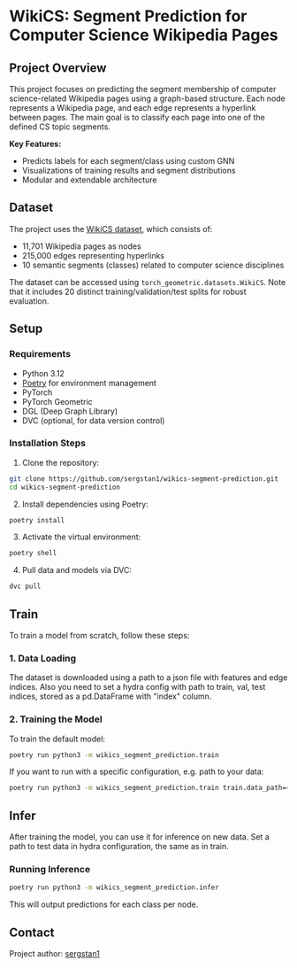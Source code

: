 # WikiCS: Segment Prediction for Computer Science Wikipedia Pages

## Project Overview

This project focuses on predicting the segment membership of computer science-related Wikipedia pages using a graph-based structure. Each node represents a Wikipedia page, and each edge represents a hyperlink between pages. The main goal is to classify each page into one of the defined CS topic segments.

**Key Features:**

- Predicts labels for each segment/class using custom GNN
- Visualizations of training results and segment distributions
- Modular and extendable architecture

## Dataset

The project uses the [WikiCS dataset](https://github.com/pmernyei/wiki-cs-dataset), which consists of:

- 11,701 Wikipedia pages as nodes
- 215,000 edges representing hyperlinks
- 10 semantic segments (classes) related to computer science disciplines

The dataset can be accessed using `torch_geometric.datasets.WikiCS`. Note that it includes 20 distinct training/validation/test splits for robust evaluation.

## Setup

### Requirements

- Python 3.12
- [Poetry](https://python-poetry.org/docs/) for environment management
- PyTorch
- PyTorch Geometric
- DGL (Deep Graph Library)
- DVC (optional, for data version control)

### Installation Steps

1. Clone the repository:

```bash
git clone https://github.com/sergstan1/wikics-segment-prediction.git
cd wikics-segment-prediction
```

2. Install dependencies using Poetry:

```bash
poetry install
```

3. Activate the virtual environment:

```bash
poetry shell
```

4. Pull data and models via DVC:

```bash
dvc pull
```

## Train

To train a model from scratch, follow these steps:

### 1. Data Loading

The dataset is downloaded using a path to a json file with features and edge indices.
Also you need to set a hydra config with path to train, val, test indices, stored as a pd.DataFrame with "index" column.

### 2. Training the Model

To train the default model:

```bash
poetry run python3 -m wikics_segment_prediction.train
```

If you want to run with a specific configuration, e.g. path to your data:

```bash
poetry run python3 -m wikics_segment_prediction.train train.data_path=<data_path>
```

## Infer

After training the model, you can use it for inference on new data.
Set a path to test data in hydra configuration, the same as in train.

### Running Inference

```bash
poetry run python3 -m wikics_segment_prediction.infer
```

This will output predictions for each class per node.

## Contact

Project author: [sergstan1](https://github.com/sergstan1)
